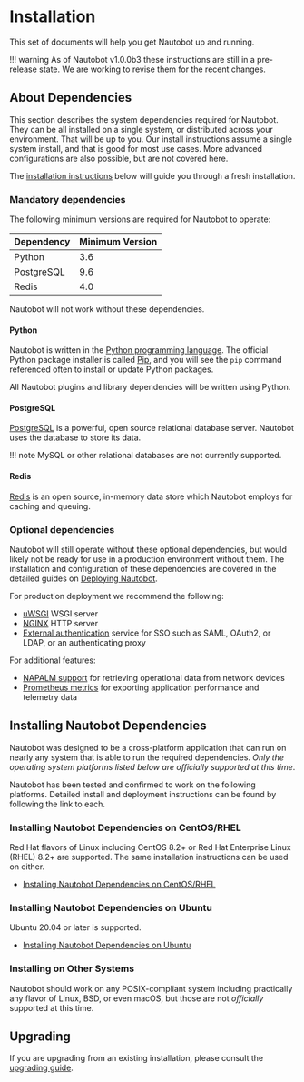 # Installation

This set of documents will help you get Nautobot up and running.

!!! warning
    As of Nautobot v1.0.0b3 these instructions are still in a pre-release state. We are working to revise them for the recent changes.

## About Dependencies

This section describes the system dependencies required for Nautobot. They can be all installed on a single system, or distributed across your environment. That will be up to you. Our install instructions assume a single system install, and that is good for most use cases. More advanced configurations are also possible, but are not covered here.

The [installation instructions](#installing-nautobot-dependencies) below will guide you through a fresh installation.

### Mandatory dependencies

The following minimum versions are required for Nautobot to operate:

| Dependency | Minimum Version |
|------------|-----------------|
| Python     | 3.6             |
| PostgreSQL | 9.6             |
| Redis      | 4.0             |

Nautobot will not work without these dependencies.

#### Python

Nautobot is written in the [Python programming language](https://www.python.org/). The official Python package installer
is called [Pip](https://pip.pypa.io/en/stable/), and you will see the `pip` command referenced often to install or
update Python packages.

All Nautobot plugins and library dependencies will be written using Python.

#### PostgreSQL

[PostgreSQL](https://www.postgresql.org) is a powerful, open source relational database server. Nautobot uses the database to store its data.

!!! note
    MySQL or other relational databases are not currently supported.

#### Redis

[Redis](https://redis.io/) is an open source, in-memory data store which Nautobot employs for caching and queuing.

### Optional dependencies

Nautobot will still operate without these optional dependencies, but would likely not be ready for use in a production
environment without them. The installation and configuration of these dependencies are covered in the detailed guides on
[Deploying Nautobot](deploying-nautobot).

For production deployment we recommend the following:

- [uWSGI](https://uwsgi-docs.readthedocs.io/en/latest/) WSGI server
- [NGINX](https://www.nginx.com/resources/wiki/) HTTP server
- [External authentication](external-authentication) service for SSO such as SAML, OAuth2, or LDAP, or an authenticating proxy

For additional features:

- [NAPALM support](../additional-features/napalm) for retrieving operational data from network devices
- [Prometheus metrics](../additional-features/prometheus-metrics) for exporting application performance and telemetry data

## Installing Nautobot Dependencies

Nautobot was designed to be a cross-platform application that can run on nearly any system that is able to run the
required dependencies. *Only the operating system platforms listed below are officially supported at this time*.

Nautobot has been tested and confirmed to work on the following platforms. Detailed install and deployment instructions
can be found by following the link to each.

### Installing Nautobot Dependencies on CentOS/RHEL

Red Hat flavors of Linux including CentOS 8.2+ or Red Hat Enterprise Linux (RHEL) 8.2+ are supported. The same installation instructions can be used on either.

- [Installing Nautobot Dependencies on CentOS/RHEL](centos)

### Installing Nautobot Dependencies on Ubuntu

Ubuntu 20.04 or later is supported.

- [Installing Nautobot Dependencies on Ubuntu](ubuntu)

### Installing on Other Systems

Nautobot should work on any POSIX-compliant system including practically any flavor of Linux, BSD, or even macOS, but those are not *officially* supported at this time.

## Upgrading

If you are upgrading from an existing installation, please consult the [upgrading guide](upgrading.md).
